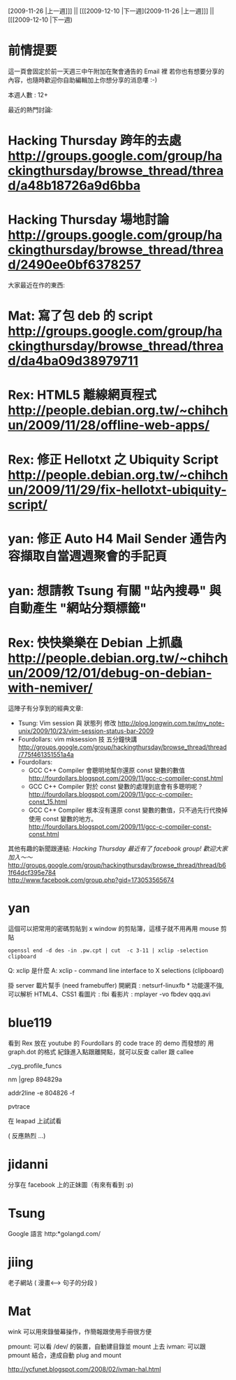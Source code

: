 [2009-11-26 |上一週]]] || [[[2009-12-10 |下一週](2009-11-26 |上一週]]] || [[[2009-12-10 |下一週)



# 前情提要

這一頁會固定於前一天週三中午附加在聚會通告的 Email 裡
若你也有想要分享的內容，也隨時歡迎你自助編輯加上你想分享的消息嘍 :-)

本週人數 : 12+

最近的熱門討論:
# Hacking Thursday 跨年的去處  <http://groups.google.com/group/hackingthursday/browse_thread/thread/a48b18726a9d6bba>  
# Hacking Thursday 場地討論  <http://groups.google.com/group/hackingthursday/browse_thread/thread/2490ee0bf6378257>  

大家最近在作的東西:
# Mat: 寫了包 deb 的 script  <http://groups.google.com/group/hackingthursday/browse_thread/thread/da4ba09d38979711>  
# Rex: HTML5 離線網頁程式 <http://people.debian.org.tw/~chihchun/2009/11/28/offline-web-apps/>  
# Rex: 修正 Hellotxt 之 Ubiquity Script <http://people.debian.org.tw/~chihchun/2009/11/29/fix-hellotxt-ubiquity-script/>  
# yan: 修正 Auto H4 Mail Sender 通告內容擷取自當週週聚會的手記頁
# yan: 想請教 Tsung 有關 "站內搜尋" 與 自動產生 "網站分類標籤"
# Rex: 快快樂樂在 Debian 上抓蟲 <http://people.debian.org.tw/~chihchun/2009/12/01/debug-on-debian-with-nemiver/>  
 
這陣子有分享到的經典文章:
* Tsung: Vim session 與 狀態列 修改 <http://plog.longwin.com.tw/my_note-unix/2009/10/23/vim-session-status-bar-2009>  
* Fourdollars: vim mksession 技 五分鐘快講  <http://groups.google.com/group/hackingthursday/browse_thread/thread/775f461351551a4a>  
* Fourdollars: 
  * GCC C++ Compiler 會聰明地幫你還原 const 變數的數值 <http://fourdollars.blogspot.com/2009/11/gcc-c-compiler-const.html>  
  * GCC C++ Compiler 對於 const 變數的處理到底會有多聰明呢？ <http://fourdollars.blogspot.com/2009/11/gcc-c-compiler-const_15.html>  
  * GCC C++ Compiler 根本沒有還原 const 變數的數值，只不過先行代換掉使用 const 變數的地方。 <http://fourdollars.blogspot.com/2009/11/gcc-c-compiler-const-const.html>  

其他有趣的新聞跟連結:
*Hacking Thursday 最近有了 facebook group! 歡迎大家加入～～*
<http://groups.google.com/group/hackingthursday/browse_thread/thread/b61f64dcf395e784>  
<http://www.facebook.com/group.php?gid=173053565674>  


# yan


這個可以把常用的密碼剪貼到 x window 的剪貼簿，這樣子就不用再用 mouse 剪貼

    openssl end -d des -in .pw.cpt | cut  -c 3-11 | xclip -selection clipboard


Q: xclip 是什麼
A: xclip - command line interface to X selections (clipboard)

掛 server 載片幫手 (need framebuffer)
開網頁 : netsurf-linuxfb * 功能還不強, 可以解析 HTML4、CSS1
看圖片 : fbi
看影片 : mplayer -vo fbdev qqq.avi


# blue119

看到 Rex 放在 youtube 的 Fourdollars 的 code trace 的 demo 而發想的
用 graph.dot 的格式
紀錄進入點跟離開點，就可以反查 caller 跟 callee

_cyg_profile_funcs

nm <function name> |grep 894829a

addr2line -e 804826 -f  <program>

pvtrace

在 leapad 上試試看

( 反應熱烈 ...)


# jidanni

分享在 facebook 上的正妹圖（有來有看到 :p)


# Tsung

Google 語言
http:*golangd.com/


# jiing

老子網站 ( 漫畫<--> 句子的分段 )


# Mat

wink 可以用來錄螢幕操作，作簡報跟使用手冊很方便

pmount: 可以看 /dev/ 的裝置，自動建目錄並 mount 上去
ivman: 可以跟 pmount 結合，達成自動 plug and mount

<http://ycfunet.blogspot.com/2008/02/ivman-hal.html>  